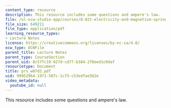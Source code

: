 ```yaml
---
content_type: resource
description: This resource includes some questions and ampere's law.
file: /ol-ocw-studio-app/courses/8-02t-electricity-and-magnetism-spring-2005/999529641971587c1cf3c53edfae562e_prs_w07d2.pdf
file_size: 649211
file_type: application/pdf
learning_resource_types:
- Lecture Notes
license: https://creativecommons.org/licenses/by-nc-sa/4.0/
ocw_type: OCWFile
parent_title: Lecture Notes
parent_type: CourseSection
parent_uid: 8c57fc19-927d-cd77-b384-2f8eed1c0daf
resourcetype: Document
title: prs_w07d2.pdf
uid: 99952964-1971-587c-1cf3-c53edfae562e
video_metadata:
  youtube_id: null
---
```

This resource includes some questions and ampere's law.